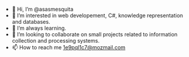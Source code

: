 - 👋 Hi, I’m @asasmesquita
- 👀 I’m interested in web developement, C#, knowledge representation and databases.
- 🌱 I’m always learning.
- 💞️ I’m looking to collaborate on small projects related to information collection and processing systems.
- 📫 How to reach me 1e9pql1c7@mozmail.com

<!---
asasmesquita/asasmesquita is a ✨ special ✨ repository because its `README.md` (this file) appears on your GitHub profile.
You can click the Preview link to take a look at your changes.
--->
